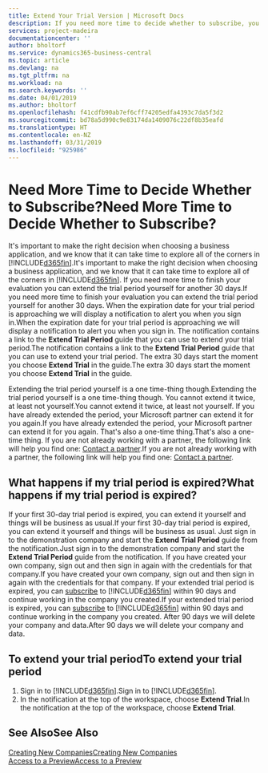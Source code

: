 ```yaml
---
title: Extend Your Trial Version | Microsoft Docs
description: If you need more time to decide whether to subscribe, you can extend your trial version.
services: project-madeira
documentationcenter: ''
author: bholtorf
ms.service: dynamics365-business-central
ms.topic: article
ms.devlang: na
ms.tgt_pltfrm: na
ms.workload: na
ms.search.keywords: ''
ms.date: 04/01/2019
ms.author: bholtorf
ms.openlocfilehash: f41cdfb90ab7ef6cff74205edfa4393c7da5f3d2
ms.sourcegitcommit: bd78a5d990c9e83174da1409076c22df8b35eafd
ms.translationtype: HT
ms.contentlocale: en-NZ
ms.lasthandoff: 03/31/2019
ms.locfileid: "925986"
---
```

# <a name="need-more-time-to-decide-whether-to-subscribe"></a><span data-ttu-id="c9d9a-103">Need More Time to Decide Whether to Subscribe?</span><span class="sxs-lookup"><span data-stu-id="c9d9a-103">Need More Time to Decide Whether to Subscribe?</span></span>
<span data-ttu-id="c9d9a-104">It's important to make the right decision when choosing a business application, and we know that it can take time to explore all of the corners in [!INCLUDE[d365fin](includes/d365fin_md.md)].</span><span class="sxs-lookup"><span data-stu-id="c9d9a-104">It's important to make the right decision when choosing a business application, and we know that it can take time to explore all of the corners in [!INCLUDE[d365fin](includes/d365fin_md.md)].</span></span> <span data-ttu-id="c9d9a-105">If you need more time to finish your evaluation you can extend the trial period yourself for another 30 days.</span><span class="sxs-lookup"><span data-stu-id="c9d9a-105">If you need more time to finish your evaluation you can extend the trial period yourself for another 30 days.</span></span> <span data-ttu-id="c9d9a-106">When the expiration date for your trial period is approaching we will display a notification to alert you when you sign in.</span><span class="sxs-lookup"><span data-stu-id="c9d9a-106">When the expiration date for your trial period is approaching we will display a notification to alert you when you sign in.</span></span> <span data-ttu-id="c9d9a-107">The notification contains a link to the **Extend Trial Period** guide that you can use to extend your trial period.</span><span class="sxs-lookup"><span data-stu-id="c9d9a-107">The notification contains a link to the **Extend Trial Period** guide that you can use to extend your trial period.</span></span> <span data-ttu-id="c9d9a-108">The extra 30 days start the moment you choose **Extend Trial** in the guide.</span><span class="sxs-lookup"><span data-stu-id="c9d9a-108">The extra 30 days start the moment you choose **Extend Trial** in the guide.</span></span>

<span data-ttu-id="c9d9a-109">Extending the trial period yourself is a one time-thing though.</span><span class="sxs-lookup"><span data-stu-id="c9d9a-109">Extending the trial period yourself is a one time-thing though.</span></span> <span data-ttu-id="c9d9a-110">You cannot extend it twice, at least not yourself.</span><span class="sxs-lookup"><span data-stu-id="c9d9a-110">You cannot extend it twice, at least not yourself.</span></span> <span data-ttu-id="c9d9a-111">If you have already extended the period, your Microsoft partner can extend it for you again.</span><span class="sxs-lookup"><span data-stu-id="c9d9a-111">If you have already extended the period, your Microsoft partner can extend it for you again.</span></span> <span data-ttu-id="c9d9a-112">That's also a one-time thing.</span><span class="sxs-lookup"><span data-stu-id="c9d9a-112">That's also a one-time thing.</span></span> <span data-ttu-id="c9d9a-113">If you are not already working with a partner, the following link will help you find one: [Contact a partner](https://go.microsoft.com/fwlink/?linkid=2038439).</span><span class="sxs-lookup"><span data-stu-id="c9d9a-113">If you are not already working with a partner, the following link will help you find one: [Contact a partner](https://go.microsoft.com/fwlink/?linkid=2038439).</span></span>

## <a name="what-happens-if-my-trial-period-is-expired"></a><span data-ttu-id="c9d9a-114">What happens if my trial period is expired?</span><span class="sxs-lookup"><span data-stu-id="c9d9a-114">What happens if my trial period is expired?</span></span>
<span data-ttu-id="c9d9a-115">If your first 30-day trial period is expired, you can extend it yourself and things will be business as usual.</span><span class="sxs-lookup"><span data-stu-id="c9d9a-115">If your first 30-day trial period is expired, you can extend it yourself and things will be business as usual.</span></span> <span data-ttu-id="c9d9a-116">Just sign in to the demonstration company and start the **Extend Trial Period** guide from the notification.</span><span class="sxs-lookup"><span data-stu-id="c9d9a-116">Just sign in to the demonstration company and start the **Extend Trial Period** guide from the notification.</span></span> <span data-ttu-id="c9d9a-117">If you have created your own company, sign out and then sign in again with the credentials for that company.</span><span class="sxs-lookup"><span data-stu-id="c9d9a-117">If you have created your own company, sign out and then sign in again with the credentials for that company.</span></span> <span data-ttu-id="c9d9a-118">If your extended trial period is expired, you can [subscribe](https://go.microsoft.com/fwlink/?linkid=828659) to [!INCLUDE[d365fin](includes/d365fin_md.md)] within 90 days and continue working in the company you created.</span><span class="sxs-lookup"><span data-stu-id="c9d9a-118">If your extended trial period is expired, you can [subscribe](https://go.microsoft.com/fwlink/?linkid=828659) to [!INCLUDE[d365fin](includes/d365fin_md.md)] within 90 days and continue working in the company you created.</span></span> <span data-ttu-id="c9d9a-119">After 90 days we will delete your company and data.</span><span class="sxs-lookup"><span data-stu-id="c9d9a-119">After 90 days we will delete your company and data.</span></span> 

## <a name="to-extend-your-trial-period"></a><span data-ttu-id="c9d9a-120">To extend your trial period</span><span class="sxs-lookup"><span data-stu-id="c9d9a-120">To extend your trial period</span></span>
1. <span data-ttu-id="c9d9a-121">Sign in to [!INCLUDE[d365fin](includes/d365fin_md.md)].</span><span class="sxs-lookup"><span data-stu-id="c9d9a-121">Sign in to [!INCLUDE[d365fin](includes/d365fin_md.md)].</span></span>
2. <span data-ttu-id="c9d9a-122">In the notification at the top of the workspace, choose **Extend Trial**.</span><span class="sxs-lookup"><span data-stu-id="c9d9a-122">In the notification at the top of the workspace, choose **Extend Trial**.</span></span>

## <a name="see-also"></a><span data-ttu-id="c9d9a-123">See Also</span><span class="sxs-lookup"><span data-stu-id="c9d9a-123">See Also</span></span>
[<span data-ttu-id="c9d9a-124">Creating New Companies</span><span class="sxs-lookup"><span data-stu-id="c9d9a-124">Creating New Companies</span></span>](about-new-company.md)  
[<span data-ttu-id="c9d9a-125">Access to a Preview</span><span class="sxs-lookup"><span data-stu-id="c9d9a-125">Access to a Preview</span></span>](across-preview.md)  